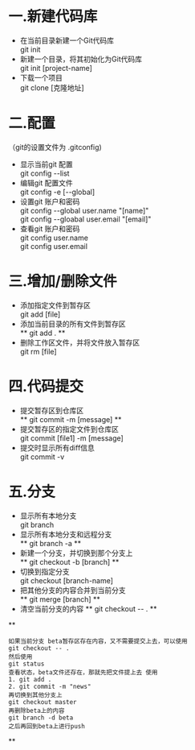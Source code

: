 # 一.新建代码库
* 在当前目录新建一个Git代码库  
  git init  
* 新建一个目录，将其初始化为Git代码库  
  git init [project-name]  
* 下载一个项目  
  git clone [克隆地址]

# 二.配置  
（git的设置文件为 .gitconfig)  
* 显示当前git 配置  
  git config --list  
* 编辑git 配置文件  
  git config -e [--global]  
* 设置git 账户和密码  
  git config --global user.name "[name]"  
  git config --gloabal user.email "[email]"  
* 查看git 账户和密码  
  git config user.name  
  git config user.email


# 三.增加/删除文件  
* 添加指定文件到暂存区  
  git add [file]  
* 添加当前目录的所有文件到暂存区  
  ** git add .  **
* 删除工作区文件，并将文件放入暂存区  
  git rm [file]  

# 四.代码提交  

* 提交暂存区到仓库区  
  ** git commit -m [message] ** 
* 提交暂存区的指定文件到仓库区  
  git commit [file1]  -m [message] 
* 提交时显示所有diff信息  
  git commit -v

# 五.分支  
* 显示所有本地分支  
  git branch
* 显示所有本地分支和远程分支  
  ** git branch -a **
* 新建一个分支，并切换到那个分支上  
  ** git checkout -b [branch] ** 
* 切换到指定分支  
  git checkout [branch-name]
* 把其他分支的内容合并到当前分支  
  ** git merge [branch] **
* 清空当前分支的内容
  ** git checkout -- . **

**   


	如果当前分支 beta暂存区存在内容，又不需要提交上去，可以使用  
	git checkout -- .  
   	然后使用  
	git status 
	查看状态，beta文件还存在，那就先把文件提上去 使用   
	1. git add .
	2. git commit -m "news"
	再切换到其他分支上
	git checkout master  
	再删除beta上的内容  
	git branch -d beta  
	之后再回到beta上进行push 

 
**